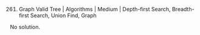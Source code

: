 261. Graph Valid Tree | Algorithms | Medium | Depth-first Search, Breadth-first Search, Union Find, Graph

No solution.
